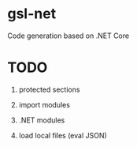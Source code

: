 # gsl-net
Code generation based on .NET Core

# TODO

1. protected sections

2. import modules

3. .NET modules

4. load local files (eval JSON)